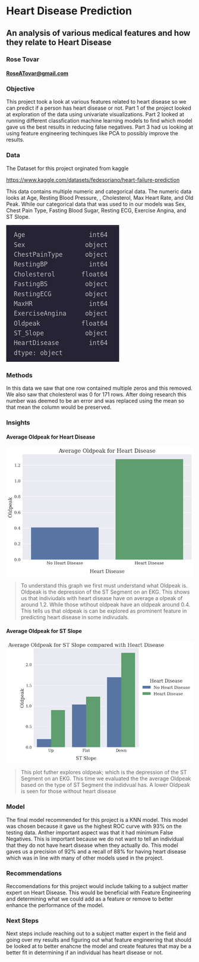 # Heart Disease Prediction

## An analysis of various medical features and how they relate to Heart Disease

### Rose Tovar

#### RoseATovar@gmail.com

### Objective

This project took a look at various features related to heart disease so we can predict if a person has heart disease or not. Part 1 of the project looked at exploration of the data using univariate visualizations. Part 2 looked at running different classfication machine learning models to find which model gave us the best results in reducing false negatives. Part 3 had us looking at using feature engineering techinques like PCA to possibly improve the results.

### Data

The Dataset for this project orginated from kaggle

https://www.kaggle.com/datasets/fedesoriano/heart-failure-prediction

This data contains multiple numeric and categorical data. The numeric data looks at Age, Resting Blood Pressure, , Cholesterol, Max Heart Rate, and Old Peak. While our categorical data that was used to in our models was Sex, Chest Pain Type, Fasting Blood Sugar, Resting ECG, Exercise Angina, and ST Slope.

![data](data.png)

### Methods

In this data we saw that one row contained multiple zeros and this removed. We also saw that cholesterol was 0 for 171 rows. After doing research this number was deemed to be an error and was replaced using the mean so that mean the column would be preserved.

### Insights

#### Average Oldpeak for Heart Disease

![Average Old Peak](AverageOldPeakHeartDisease.png)

> To understand this graph we first must understand what Oldpeak is. Oldpeak is the depression of the ST Segment on an EKG. This shows us that indiviudals with heart disease have on average a olpeak of around 1.2. While those wtihout oldpeak have an oldpeak around 0.4. This tells us that oldpeak is can be explored as prominent feature in predicting heart disease in some indivudals.

#### Average Oldpeak for ST Slope

![Average Oldpeak for St Slope](AvgOldpeakForSTSlope.png)

> This plot futher explores oldpeak; which is the depression of the ST Segment on an EKG. This time we evaluated the the average Oldpeak based on the type of ST Segment the indidvual has. A lower Oldpeak is seen for those without heart disease

### Model

The final model recommended for this project is a KNN model. This model was chosen because it gave us the highest ROC curve with 93% on the testing data. Anther important aspect was that it had minimum False Negatives. This is important because we do not want to tell an individual that they do not have heart disease when they actually do. This model gaves us a precision of 92% and a recall of 88% for having heart disease which was in line with many of other models used in the project.

### Recommendations

Reccomendations for this project would include talking to a subject matter expert on Heart Disease. This would be beneficial with Feature Engineering and determining what we could add as a feature or remove to better enhance the performance of the model.

### Next Steps

Next steps include reaching out to a subject matter expert in the field and going over my results and figuring out what feature engineering that should be looked at to better enahcne the model and create features that may be a better fit in determining if an individual has heart disease or not.
